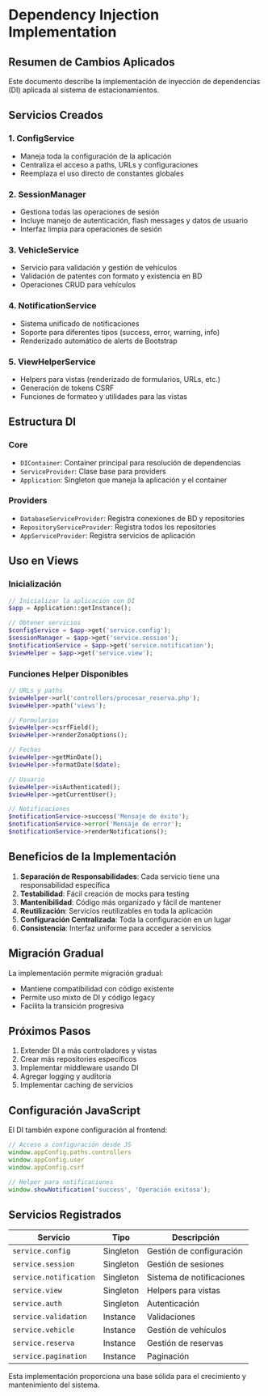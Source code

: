 # Dependency Injection Implementation

## Resumen de Cambios Aplicados

Este documento describe la implementación de inyección de dependencias (DI) aplicada al sistema de estacionamientos.

## Servicios Creados

### 1. **ConfigService**
- Maneja toda la configuración de la aplicación
- Centraliza el acceso a paths, URLs y configuraciones
- Reemplaza el uso directo de constantes globales

### 2. **SessionManager**
- Gestiona todas las operaciones de sesión
- Incluye manejo de autenticación, flash messages y datos de usuario
- Interfaz limpia para operaciones de sesión

### 3. **VehicleService**
- Servicio para validación y gestión de vehículos
- Validación de patentes con formato y existencia en BD
- Operaciones CRUD para vehículos

### 4. **NotificationService**
- Sistema unificado de notificaciones
- Soporte para diferentes tipos (success, error, warning, info)
- Renderizado automático de alerts de Bootstrap

### 5. **ViewHelperService**
- Helpers para vistas (renderizado de formularios, URLs, etc.)
- Generación de tokens CSRF
- Funciones de formateo y utilidades para las vistas

## Estructura DI

### Core
- `DIContainer`: Container principal para resolución de dependencias
- `ServiceProvider`: Clase base para providers
- `Application`: Singleton que maneja la aplicación y el container

### Providers
- `DatabaseServiceProvider`: Registra conexiones de BD y repositories
- `RepositoryServiceProvider`: Registra todos los repositories
- `AppServiceProvider`: Registra servicios de aplicación

## Uso en Views

### Inicialización
```php
// Inicializar la aplicación con DI
$app = Application::getInstance();

// Obtener servicios
$configService = $app->get('service.config');
$sessionManager = $app->get('service.session');
$notificationService = $app->get('service.notification');
$viewHelper = $app->get('service.view');
```

### Funciones Helper Disponibles
```php
// URLs y paths
$viewHelper->url('controllers/procesar_reserva.php');
$viewHelper->path('views');

// Formularios
$viewHelper->csrfField();
$viewHelper->renderZonaOptions();

// Fechas
$viewHelper->getMinDate();
$viewHelper->formatDate($date);

// Usuario
$viewHelper->isAuthenticated();
$viewHelper->getCurrentUser();

// Notificaciones
$notificationService->success('Mensaje de éxito');
$notificationService->error('Mensaje de error');
$notificationService->renderNotifications();
```

## Beneficios de la Implementación

1. **Separación de Responsabilidades**: Cada servicio tiene una responsabilidad específica
2. **Testabilidad**: Fácil creación de mocks para testing
3. **Mantenibilidad**: Código más organizado y fácil de mantener
4. **Reutilización**: Servicios reutilizables en toda la aplicación
5. **Configuración Centralizada**: Toda la configuración en un lugar
6. **Consistencia**: Interfaz uniforme para acceder a servicios

## Migración Gradual

La implementación permite migración gradual:
- Mantiene compatibilidad con código existente
- Permite uso mixto de DI y código legacy
- Facilita la transición progresiva

## Próximos Pasos

1. Extender DI a más controladores y vistas
2. Crear más repositories específicos
3. Implementar middleware usando DI
4. Agregar logging y auditoría
5. Implementar caching de servicios

## Configuración JavaScript

El DI también expone configuración al frontend:
```javascript
// Acceso a configuración desde JS
window.appConfig.paths.controllers
window.appConfig.user
window.appConfig.csrf

// Helper para notificaciones
window.showNotification('success', 'Operación exitosa');
```

## Servicios Registrados

| Servicio | Tipo | Descripción |
|----------|------|-------------|
| `service.config` | Singleton | Gestión de configuración |
| `service.session` | Singleton | Gestión de sesiones |
| `service.notification` | Singleton | Sistema de notificaciones |
| `service.view` | Singleton | Helpers para vistas |
| `service.auth` | Singleton | Autenticación |
| `service.validation` | Instance | Validaciones |
| `service.vehicle` | Instance | Gestión de vehículos |
| `service.reserva` | Instance | Gestión de reservas |
| `service.pagination` | Instance | Paginación |

Esta implementación proporciona una base sólida para el crecimiento y mantenimiento del sistema.
